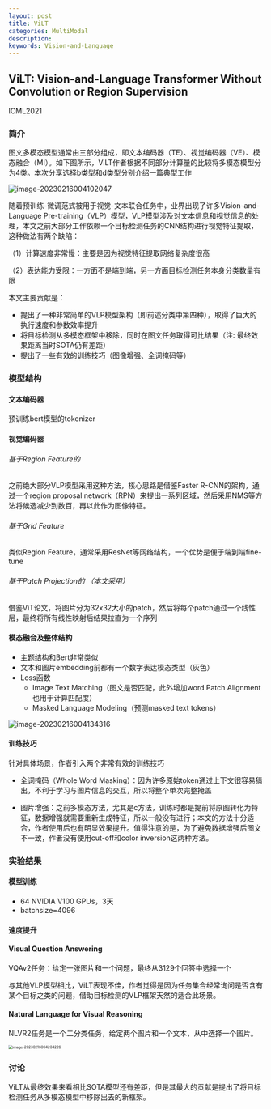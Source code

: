 ```yaml
---
layout: post
title: ViLT
categories: MultiModal 
description:
keywords: Vision-and-Language
---
```


## ViLT: Vision-and-Language Transformer Without Convolution or Region Supervision

ICML2021

### 简介

图文多模态模型通常由三部分组成，即文本编码器（TE）、视觉编码器（VE）、模态融合（MI）。如下图所示，ViLT作者根据不同部分计算量的比较将多模态模型分为4类。本次分享选择b类型和d类型分别介绍一篇典型工作

![image-20230216004102047](http://pic.inoodles.online/imgimage-20230216004102047.png)

随着预训练-微调范式被用于视觉-文本联合任务中，业界出现了许多Vision-and-Language Pre-training（VLP）模型，VLP模型涉及对文本信息和视觉信息的处理，本文之前大部分工作依赖一个目标检测任务的CNN结构进行视觉特征提取，这种做法有两个缺陷：

（1）计算速度非常慢：主要是因为视觉特征提取网络复杂度很高

（2）表达能力受限：一方面不是端到端，另一方面目标检测任务本身分类数量有限

本文主要贡献是：

- 提出了一种非常简单的VLP模型架构（即前述分类中第四种），取得了巨大的执行速度和参数效率提升
- 将目标检测从多模态框架中移除，同时在图文任务取得可比结果（注: 最终效果距离当时SOTA仍有差距）
- 提出了一些有效的训练技巧（图像增强、全词掩码等）



### 模型结构

#### 文本编码器

预训练bert模型的tokenizer

#### 视觉编码器

###### 基于Region Feature的

之前绝大部分VLP模型采用这种方法，核心思路是借鉴Faster R-CNN的架构，通过一个region proposal network（RPN）来提出一系列区域，然后采用NMS等方法将候选减少到数百，再以此作为图像特征。

###### 基于Grid Feature

类似Region Feature，通常采用ResNet等网络结构，一个优势是便于端到端fine-tune

###### 基于Patch Projection的 （本文采用）

借鉴ViT论文，将图片分为32x32大小的patch，然后将每个patch通过一个线性层，最终将所有线性映射后结果拉直为一个序列

#### 模态融合及整体结构

- 主题结构和Bert非常类似
- 文本和图片embedding前都有一个数字表达模态类型（灰色）
- Loss函数
  - Image Text Matching（图文是否匹配，此外增加word Patch Alignment也用于计算匹配度）
  - Masked Language Modeling（预测masked text tokens）

![image-20230216004134316](http://pic.inoodles.online/imgimage-20230216004134316.png)

#### 训练技巧

针对具体场景，作者引入两个非常有效的训练技巧

- 全词掩码（Whole Word Masking）：因为许多原始token通过上下文很容易猜出，不利于学习与图片信息的交互，所以将整个单次完整掩盖

- 图片增强：之前多模态方法，尤其是c方法，训练时都是提前将原图转化为特征，数据增强就需要重新生成特征，所以一般没有进行；本文的方法十分适合，作者使用后也有明显效果提升。值得注意的是，为了避免数据增强后图文不一致，作者没有使用cut-off和color inversion这两种方法。

### 实验结果

#### 模型训练

- 64 NVIDIA V100 GPUs，3天
- batchsize=4096

#### 速度提升

#### Visual Question Answering

VQAv2任务：给定一张图片和一个问题，最终从3129个回答中选择一个

与其他VLP模型相比，ViLT表现不佳，作者觉得是因为任务集合经常询问是否含有某个目标之类的问题，借助目标检测的VLP框架天然的适合此场景。

#### Natural Language for Visual Reasoning

NLVR2任务是一个二分类任务，给定两个图片和一个文本，从中选择一个图片。

<img src="http://pic.inoodles.online/imgimage-20230216004204226.png" alt="image-20230216004204226" style="zoom:50%;" />

### 讨论

ViLT从最终效果来看相比SOTA模型还有差距，但是其最大的贡献是提出了将目标检测任务从多模态模型中移除出去的新框架。

